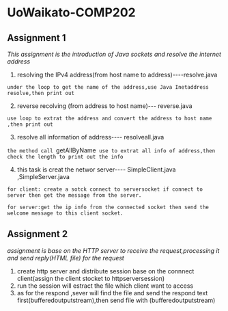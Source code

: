 # UoWaikato-COMP202

## Assignment 1 
*This assignment is the introduction of Java sockets and resolve the internet address*
1.  resolving the IPv4 address(from host name to address)----resolve.java

```under the loop to get the name of the address,use Java Inetaddress resolve,then print out```

2.  reverse recolving (from address to host name)--- reverse.java

```use loop to extrat the address and convert the address to host name ,then print out```

3.  resolve all information of address---- resolveall.java

```the method call ```getAllByName``` use to extrat all info of address,then check the length to print out the info```

4.  this task is creat the networ server---- SimpleClient.java ,SimpleServer.java  

```for client: create a sotck connect to serversocket if connect to server then get the message from the server.```

```for server:get the ip info from the connected socket then send the welcome message to this client socket.```

## Assignment 2
*assignment is base on the HTTP server to receive the request,processing it and send reply(HTML file) for the request*
1. create http server and distribute session base on the connnect client(assign the client stocket to httpserversession) 
2. run the session will estract the file which client want to access
3. as for the respond ,sever will find the file and send the respond text first(bufferedoutputstream),then send file with (bufferedoutputstream)



	
